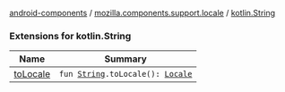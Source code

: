 [android-components](../../index.md) / [mozilla.components.support.locale](../index.md) / [kotlin.String](./index.md)

### Extensions for kotlin.String

| Name | Summary |
|---|---|
| [toLocale](to-locale.md) | `fun `[`String`](https://kotlinlang.org/api/latest/jvm/stdlib/kotlin/-string/index.html)`.toLocale(): `[`Locale`](https://developer.android.com/reference/java/util/Locale.html) |
